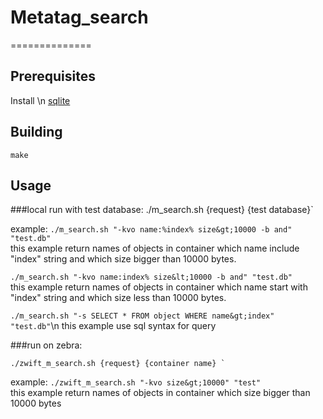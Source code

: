 # Metatag_search
==============

## Prerequisites

Install \n
[sqlite](https://github.com/zerovm/zerovm-ports/blob/master/sqlite/README.md)

## Building

	make

## Usage

###local run with test database:
	./m_search.sh {request} {test database}`

example:
`./m_search.sh "-kvo name:%index% size&gt;10000 -b and" "test.db"`	
this example return names of objects in container which name include "index" string and which size bigger than 10000 bytes.

`./m_search.sh "-kvo name:index% size&lt;10000 -b and" "test.db"`	
this example return names of objects in container which name start with "index" string and which size less than 10000 bytes.

`./m_search.sh "-s SELECT * FROM object WHERE name&gt;index" "test.db"`\n
this example use sql syntax for query

###run on zebra:

	./zwift_m_search.sh {request} {container name} `

example:
`./zwift_m_search.sh "-kvo size&gt;10000" "test"`	
this example return names of objects in container which size bigger than 10000 bytes


